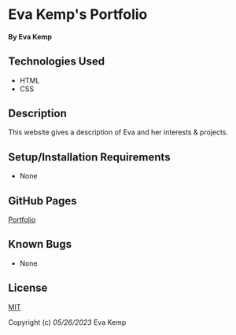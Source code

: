 # Eva Kemp's Portfolio

#### **By Eva Kemp**

## Technologies Used

- HTML
- CSS

## Description

This website gives a description of Eva and her interests & projects.

## Setup/Installation Requirements

- None

## GitHub Pages

[Portfolio](https://ekmagiccat.github.io/Week-One-CR/)

## Known Bugs

- None

## License

[MIT](https://en.wikipedia.org/wiki/MIT_License)

Copyright (c) _05/26/2023_ Eva Kemp
